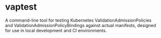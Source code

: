 # vaptest
A command-line tool for testing Kubernetes ValidationAdmissionPolicies and ValidationAdmissionPolicyBindings against actual manifests, designed for use in local development and CI environments.

